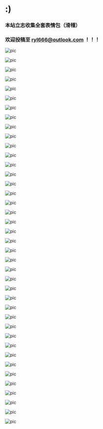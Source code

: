 # :)

### 本站立志收集全套表情包（滑稽）
### 欢迎投稿至  ryl666@outlook.com  ！！！
![pic](https://gitee.com/yilinya/imagebed/raw/master/a-%20(2).jpg)

![pic](https://gitee.com/yilinya/imagebed/raw/master/a-%20(3).jpg)

![pic](https://gitee.com/yilinya/imagebed/raw/master/a-%20(4).jpg)

![pic](https://gitee.com/yilinya/imagebed/raw/master/a-%20(1).jpg)

![pic](https://gitee.com/yilinya/imagebed/raw/master/a-%20(5).jpg)

![pic](https://gitee.com/yilinya/imagebed/raw/master/a-%20(6).jpg)

![pic](https://gitee.com/yilinya/imagebed/raw/master/a-%20(7).jpg)

![pic](https://gitee.com/yilinya/imagebed/raw/master/a-%20(8).jpg)

![pic](https://gitee.com/yilinya/imagebed/raw/master/a-%20(9).jpg)

![pic](https://gitee.com/yilinya/imagebed/raw/master/a-%20(10).jpg)

![pic](https://gitee.com/yilinya/imagebed/raw/master/a-%20(11).jpg)

![pic](https://gitee.com/yilinya/imagebed/raw/master/a-%20(12).jpg)

![pic](https://gitee.com/yilinya/imagebed/raw/master/a-%20(13).jpg)

![pic](https://gitee.com/yilinya/imagebed/raw/master/a-%20(14).jpg)

![pic](https://gitee.com/yilinya/imagebed/raw/master/a-%20(15).jpg)

![pic](https://gitee.com/yilinya/imagebed/raw/master/a-%20(16).jpg)

![pic](https://gitee.com/yilinya/imagebed/raw/master/a-%20(17).jpg)

![pic](https://gitee.com/yilinya/imagebed/raw/master/a-%20(18).jpg)

![pic](https://gitee.com/yilinya/imagebed/raw/master/a-%20(19).jpg)

![pic](https://gitee.com/yilinya/imagebed/raw/master/a-%20(20).jpg)

![pic](https://gitee.com/yilinya/imagebed/raw/master/b-%20(1).jpg)

![pic](https://gitee.com/yilinya/imagebed/raw/master/b-%20(2).jpg)

![pic](https://gitee.com/yilinya/imagebed/raw/master/b-%20(3).jpg)

![pic](https://gitee.com/yilinya/imagebed/raw/master/b-%20(4).jpg)

![pic](https://gitee.com/yilinya/imagebed/raw/master/b-%20(5).jpg)

![pic](https://gitee.com/yilinya/imagebed/raw/master/b-%20(6).jpg)

![pic](https://gitee.com/yilinya/imagebed/raw/master/b-%20(7).jpg)

![pic](https://gitee.com/yilinya/imagebed/raw/master/b-%20(8).jpg)

![pic](https://gitee.com/yilinya/imagebed/raw/master/b-%20(9).jpg)

![pic](https://gitee.com/yilinya/imagebed/raw/master/b-%20(10).jpg)

![pic](https://gitee.com/yilinya/imagebed/raw/master/b-%20(11).jpg)

![pic](https://gitee.com/yilinya/imagebed/raw/master/b-%20(12).jpg)

![pic](https://gitee.com/yilinya/imagebed/raw/master/b-%20(13).jpg)

![pic](https://gitee.com/yilinya/imagebed/raw/master/b-%20(14).jpg)

![pic](https://gitee.com/yilinya/imagebed/raw/master/b-%20(15).jpg)

![pic](https://gitee.com/yilinya/imagebed/raw/master/b-%20(16).jpg)

![pic](https://gitee.com/yilinya/imagebed/raw/master/b-%20(17).jpg)

![pic](https://gitee.com/yilinya/imagebed/raw/master/b-%20(18).jpg)

![pic](https://gitee.com/yilinya/imagebed/raw/master/b-%20(19).jpg)

![pic](https://gitee.com/yilinya/imagebed/raw/master/b-%20(20).jpg)